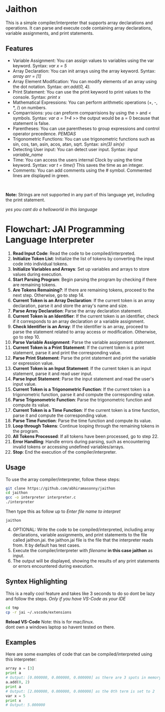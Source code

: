 # Jaithon

This is a simple compiler/interpreter that supports array declarations and operations. It can parse and execute code containing array declarations, variable assignments, and print statements.

## Features

- Variable Assignment: You can assign values to variables using the var keyword. Syntax: *var x = 5*
- Array Declaration: You can init arrays using the array keyword. Syntax: *array arr = [1]*
- Array Element Modification: You can modify elements of an array using the dot notation. Syntax: *arr.add(0, 4).*
- Print Statement: You can use the print keyword to print values to the console. Syntax: *print x*
- Mathematical Expressions: You can perform arithmetic operations (+, -, *, /) on numbers.
- Comparrisions: you can preform comparrisions by using the > and < symbols. Syntax: *var a = 1>4* >> the output would be a = 0 because that statement is false.
- Parentheses: You can use parentheses to group expressions and control operator precedence. *PEMDAS*
- Trigonometric Functions: You can use trigonometric functions such as sin, cos, tan, asin, acos, atan, sqrt. Syntax: *sin(3)* *sin(x)*
- Detecting User input: You can detect user input. Syntax: *input variable_name*
- Time: You can access the users internal Clock by using the time keyword. Syntax: *var t = time()* This saves the time as an integer.
- Comments: You can add comments using the # symbol. Commented lines are displayed in green.
<br>

**Note:** Strings are not supported in any part of this language yet, including the print statement. 
<br>

*yes you cant do a helloworld in this language*


# Flowchart: JAI Programming Language Interpreter

1. **Read Input Code**: Read the code to be compiled/interpreted.
2. **Initialize Token List**: Initialize the list of tokens by converting the input code into individual tokens.
3. **Initialize Variables and Arrays**: Set up variables and arrays to store values during execution.
4. **Start Parsing Program**: Begin parsing the program by checking if there are remaining tokens.
5. **Are Tokens Remaining?**: If there are remaining tokens, proceed to the next step. Otherwise, go to step 14.
6. **Current Token is an Array Declaration**: If the current token is an array declaration, parse it and store the array's name and size.
7. **Parse Array Declaration**: Parse the array declaration statement.
8. **Current Token is an Identifier**: If the current token is an identifier, check if it corresponds to an array declaration or a variable assignment.
9. **Check Identifier is an Array**: If the identifier is an array, proceed to parse the statement related to array access or modification. Otherwise, go to step 10.
10. **Parse Variable Assignment**: Parse the variable assignment statement.
11. **Current Token is a Print Statement**: If the current token is a print statement, parse it and print the corresponding value.
12. **Parse Print Statement**: Parse the print statement and print the variable or expression value.
13. **Current Token is an Input Statement**: If the current token is an input statement, parse it and read user input.
14. **Parse Input Statement**: Parse the input statement and read the user's input value.
15. **Current Token is a Trigonometric Function**: If the current token is a trigonometric function, parse it and compute the corresponding value.
16. **Parse Trigonometric Function**: Parse the trigonometric function and compute its value.
17. **Current Token is a Time Function**: If the current token is a time function, parse it and compute the corresponding value.
18. **Parse Time Function**: Parse the time function and compute its value.
19. **Loop through Tokens**: Continue looping through the remaining tokens in the program.
20. **All Tokens Processed**: If all tokens have been processed, go to step 22.
21. **Error Handling**: Handle errors during parsing, such as encountering invalid tokens or accessing undefined variables/arrays.
22. **Stop**: End the execution of the compiler/interpreter.

## Usage

To use the array compiler/interpreter, follow these steps:
```bash 
git clone https://github.com/abhiramasonny/jaithon
cd jaithon
gcc -o interpreter interpreter.c 
./interpreter
```
Then type this as follow up to *Enter file name to interpret*
```
jaithon
```

4. OPTIONAL: Write the code to be compiled/interpreted, including array declarations, variable assignments, and print statements to the file called jaithon.jai.
the jaithon.jai file is the file that the interpreter reads from. It by default has test cases.
5. Execute the compiler/interpreter with *filename* **in this case jaithon** as input.
6. The output will be displayed, showing the results of any print statements or errors encountered during execution.


## Syntex Highlighting

This is a really cool feature and takes like 3 seconds to do so dont be lazy and follow the steps.
*Only if you have VS-Code as your IDE*
```sh
cd tmp
cp -r jai ~/.vscode/extensions
```
**Reload VS-Code**
Note: this is for mac/linux.
<br>
dont own a windows laptop so havent tested on there.
## Examples

Here are some examples of code that can be compiled/interpreted using this interpreter:

```python
array a = [3]
print a
# Output: [0.000000, 0.000000, 0.000000] as there are 3 spots in memory initilized to 0.
a.add(0, 2)
print a
# Output: [2.000000, 0.000000, 0.000000] as the 0th term is set to 2
var x = 5
print x
# Output: 5.000000
```
